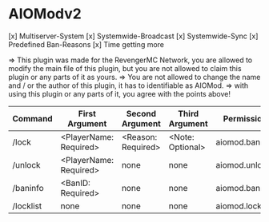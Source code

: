 # AIOModv2
[x] Multiserver-System
[x] Systemwide-Broadcast 
[x] Systemwide-Sync
[x] Predefined Ban-Reasons
[x] Time getting more

=> This plugin was made for the RevengerMC Network, you are allowed to modify the main file of this plugin, but you are not allowed to claim this plugin or any parts of it as yours. 
=> You are not allowed to change the name and / or the author of this plugin, it has to identifiable as AIOMod.
=> with using this plugin or any parts of it, you agree with the points above!

| Command  | First Argument | Second Argument | Third Argument | Permission | 
| ------------- | ------------- | ------------- | ------------- | ------------- |
| /lock  | <PlayerName: Required>  | <Reason: Required>  | <Note: Optional> | aiomod.ban |
| /unlock  | <PlayerName: Required>  | none | none | aiomod.unlock |
| /baninfo  | <BanID: Required>  | none | none | aiomod.baninfo |
| /locklist  | none  | none | none | aiomod.locklist |
